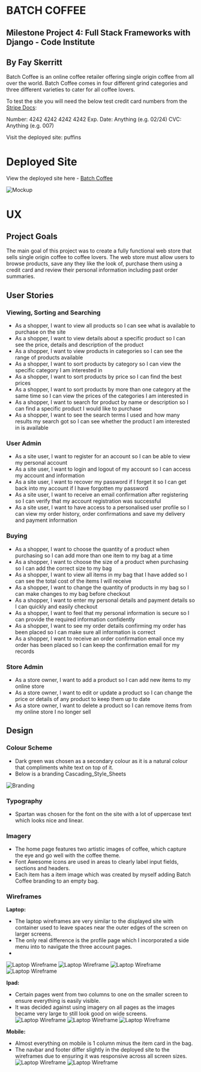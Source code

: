 # **BATCH COFFEE**
## Milestone Project 4: Full Stack Frameworks with Django - Code Institute
## By Fay Skerritt

Batch Coffee is an online coffee retailer offering single origin coffee from all over the world. Batch Coffee comes in four different grind categories and three different varieties to cater for all coffee lovers.

To test the site you will need the below test credit card numbers from the [Stripe Docs](https://stripe.com/docs/testing): 

Number: 4242 4242 4242 4242
Exp. Date: Anything (e.g. 02/24)
CVC: Anything (e.g. 007)

Visit the deployed site: puffins

# Deployed Site
View the deployed site here - [Batch Coffee](https://pad-plants.herokuapp.com/)

![Mockup](static/img/readme/mockup.png)

# UX
## Project Goals
The main goal of this project was to create a fully functional web store that sells single origin coffee to coffee lovers.
The web store must allow users to browse products, save any they like the look of, purchase them using a credit card and review their personal information including past order summaries.

## User Stories
### Viewing, Sorting and Searching

* As a shopper, I want to view all products so I can see what is available to purchase on the site
* As a shopper, I want to view details about a specific product so I can see the price, details and description of the product
* As a shopper, I want to view products in categories so I can see the range of products available
* As a shopper, I want to sort products by category so I can view the specific category I am interested in 
* As a shopper, I want to sort products by price so I can find the best prices
* As a shopper, I want to sort products by more than one category at the same time so I can view the prices of the categories I am interested in 
* As a shopper, I want to search for product by name or description so I can find a specific product I would like to purchase
* As a shopper, I want to see the search terms I used and how many results my search got so I can see whether the product I am interested in is available

### User Admin
* As a site user, I want to register for an account so I can be able to view my personal account
* As a site user, I want to login and logout of my account so I can access my account and information
* As a site user, I want to recover my password if I forget it so I can get back into my account if I have forgotten my password
* As a site user, I want to receive an email confirmation after registering so I can verify that my account registration was successful
* As a site user, I want to have access to a personalised user profile so I can view my order history, order confirmations and save my delivery and payment information

### Buying
* As a shopper, I want to choose the quantity of a product when purchasing so I can add more than one item to my bag at a time
* As a shopper, I want to choose the size of a product when purchasing so I can add the correct size to my bag
* As a shopper, I want to view all items in my bag that I have added so I can see the total cost of the items I will receive
* As a shopper, I want to change the quantity of products in my bag so I can make changes to my bag before checkout
* As a shopper, I want to enter my personal details and payment details so I can quickly and easily checkout
* As a shopper, I want to feel that my personal information is secure so I can provide the required information confidently
* As a shopper, I want to see my order details confirming my order has been placed so I can make sure all information is correct
* As a shopper, I want to receive an order confirmation email once my order has been placed so I can keep the confirmation email for my records

### Store Admin
* As a store owner, I want to add a product so I can add new items to my online store
* As a store owner, I want to edit or update a product so I can change the price or details of any product to keep them up to date
* As a store owner, I want to delete a product so I can remove items from my online store I no longer sell

## Design
### **Colour Scheme**
* Dark green was chosen as a secondary colour as it is a natural colour that compliments white text on top of it.
* Below is a branding Cascading_Style_Sheets

![Branding](media/readmemedia/branding.png)

### **Typography**
* Spartan was chosen for the font on the site with a lot of uppercase text which looks nice and linear.

### **Imagery**
* The home page features two artistic images of coffee, which capture the eye and go well with the coffee theme.
* Font Awesome icons are used in areas to clearly label input fields, sections and headers.
* Each item has a item image which was created by myself adding Batch Coffee branding to an empty bag.

### **Wireframes**
**Laptop:**

* The laptop wireframes are very similar to the displayed site with container used to leave spaces near the outer edges of the screen on larger screens. 
* The only real difference is the profile page which I incorporated a side menu into to navigate the three account pages.
* 
![Laptop Wireframe](media/readmemedia/laptop1.png)
![Laptop Wireframe](media/readmemedia/laptop2.png)
![Laptop Wireframe](media/readmemedia/laptop3.png)
![Laptop Wireframe](media/readmemedia/laptop4.png)

**Ipad:**

* Certain pages went from two columns to one on the smaller screen to ensure everything is easily visible.
* It was decided against using imagery on all pages as the images became very large to still look good on wide screens.
![Laptop Wireframe](media/readmemedia/ipad1.png)
![Laptop Wireframe](media/readmemedia/ipad2.png)
![Laptop Wireframe](media/readmemedia/ipad3.png)

**Mobile:**

* Almost everything on mobile is 1 column minus the item card in the bag.
* The navbar and footer differ slightly in the deployed site to the wireframes due to ensuring it was responsive across all screen sizes.
![Laptop Wireframe](media/readmemedia/mobile1.png)
![Laptop Wireframe](media/readmemedia/mobile2.png)


